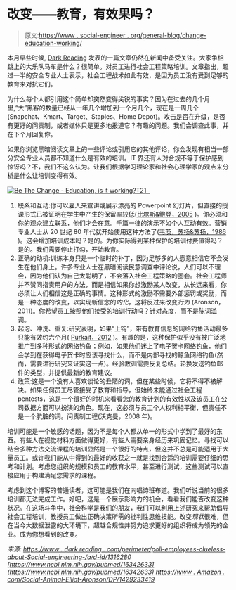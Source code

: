# 改变——教育，有效果吗？

> 原文:[https://www . social-engineer . org/general-blog/change-education-working/](https://www.social-engineer.org/general-blog/change-education-working/)

本月早些时候, [Dark Reading](http://www.darkreading.com/perimeter/poll-employees-clueless-about-social-engineering-/a/d-id/1316280?) 发表的一篇文章仍然在新闻中备受关注。大家争相跳上的大乐队马车是什么？很简单。对员工进行社会工程策略培训。文章指出，超过一半的安全专业人士表示，社会工程战术如此有效，是因为员工没有受到足够的教育来对抗它们。

为什么每个人都引用这个简单却突然变得尖锐的事实？因为在过去的几个月里,“大”黑客的数量已经从一年几个增加到一个月几个，现在是一周几个(Snapchat、Kmart、Target、Staples、Home Depot)。攻击是否在升级，是否有更好的问责制，或者媒体只是更多地报道它？有趣的问题。我们会调查此事，并在下个月回复你。

如果你浏览黑暗阅读文章上的一些评论或引用它的其他评论，你会发现有相当一部分安全专业人员都不知道什么是有效的培训。IT 界还有人对合规不等于保护感到惊讶吗？不，我们不这么认为。让我们根据学习理论家和社会心理学家的观点来分析是什么让培训变得有效。

[![Be The Change - Education, is it working?](../Images/e8869512076edbb801a3da1f0839eb49.png)T2】](https://www.social-engineer.org/how-tos/change-education-working/attachment/9655121634_41fb8b120a_z/)

1.  联系和互动:你可以雇人来宣讲或展示漂亮的 Powerpoint 幻灯片，但直接的授课形式已被证明在学生中产生的保留率较低([比尔斯&鲍登，2005](https://www.ncbi.nlm.nih.gov/pubmed/16342633) )。你必须和你的观众建立联系，他们才会在意。千篇一律的演示不如个人互动有效。营销专业人士从 20 世纪 80 年代就开始使用这种方法了([韦茨，苏扬&苏扬，1986](http://warrington.ufl.edu/centers/retailcenter/docs/papers/weitz1986.pdf) )。这会增加培训成本吗？是的。为你实际得到某种保护的培训付费值得吗？是的。我们需要停止打勾，开始教育。
2.  正确的动机:训练本身只是一个临时的补丁，因为足够多的人愿意相信它不会发生在他们身上。许多专业人士在黑暗阅读民意调查中评论说，人们可以不理会，因为他们认为自己太聪明了，不会落入社会工程策略的圈套。社会工程师并不赞同指责用户的方法，而是相信如果你想激励某人改变，从长远来看，你必须让人们相信这是正确的事情。这种形式的激励不需要外部惩罚或奖励，而是一种态度的改变，以实现新信念的*内化*，这将反过来改变*行为* (Aronson，2011)。你希望员工按照他们接受的培训行动吗？针对态度，而不是陈词滥调。
3.  起泡、冲洗、重复:研究表明，如果“上钩”，带有教育信息的网络钓鱼活动最多只能有效约六个月( [Purkait，2012](http://www.emeraldinsight.com/doi/abs/10.1108/09685221211286548) )。有趣的是，这种保护似乎没有被广泛地推广到多种形式的网络钓鱼；例如，如果他们迷上了电子贺卡网络钓鱼，他们会学到在获得电子贺卡时应该寻找什么，而不是内部寻找的鲸鱼网络钓鱼(然而，需要进行研究来证实这一点)。经验教训需要反复总结。轮换发送钓鱼邮件的类型，并提供最新的教育建议。
4.  政策:这是一个没有人喜欢谈论的丑陋的词，但在某些时候，它将不得不被解决。如果任何员工尽管接受了教育和指导，但始终未能通过社会工程 pentests，这是一个很好的时机来看看您的教育计划的有效性以及该员工在公司数据方面可以扮演的角色。现在，这必须与员工个人权利相平衡，但责任不是一个肮脏的词。问责制工程(沃克曼，2008 年)。

培训可能是一个敏感的话题，因为不是每个人都从单一的形式中学到了最好的东西。有些人在视觉材料方面做得更好，有些人需要亲身经历来巩固记忆。寻找可以结合多种方法交流课程的培训显然是一个很好的特点，但这并不总是可能适用于大量员工。或许我们能从中得到的最好的收获之一就是找到合适的培训需要仔细的思考和计划。考虑您组织的规模和员工的教育水平，甚至进行测试，这些测试可以直接应用于构建满足您需求的课程。

考虑到这个博客的普通读者，这可能是我们在向唱诗班布道。我们听说当前的很多培训都无法完成工作。好吧，这是一个展示影响力的机会，看看我们能否改变这种状况。在这场斗争中，社会科学是我们的朋友，我们可以利用上述研究来帮助倡导社会工程培训，教授员工做出正确决策所需的批判性思维技能。改变*现状*很难，但在当今大数据泄露的大环境下，超越合规性并努力追求更好的组织将成为领先的企业。成为你想看到的改变。

*来源:*
*[https://www . dark reading . com/perimeter/poll-employees-clueless-about-Social-engineering-/a/d-id/1316280](https://www.darkreading.com/perimeter/poll-employees-clueless-about-social-engineering-/a/d-id/1316280)*
*[https://www.ncbi.nlm.nih.gov/pubmed/16342633](https://www.ncbi.nlm.nih.gov/pubmed/16342633)*
*[https://www . Amazon . com/Social-Animal-Elliot-Aronson/DP/1429233419](https://www.amazon.com/Social-Animal-Elliot-Aronson/dp/1429233419)*